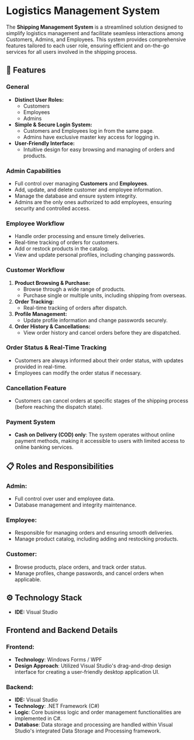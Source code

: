 # Logistics Management System

The **Shipping Management System** is a streamlined solution designed to simplify logistics management and facilitate seamless interactions among Customers, Admins, and Employees. This system provides comprehensive features tailored to each user role, ensuring efficient and on-the-go services for all users involved in the shipping process.

## 🚀 Features

### General
- **Distinct User Roles:** 
  - Customers
  - Employees
  - Admins
- **Simple & Secure Login System:**
  - Customers and Employees log in from the same page.
  - Admins have exclusive master key access for logging in.
- **User-Friendly Interface:** 
  - Intuitive design for easy browsing and managing of orders and products.

### Admin Capabilities
- Full control over managing **Customers** and **Employees**.
- Add, update, and delete customer and employee information.
- Manage the database and ensure system integrity.
- Admins are the only ones authorized to add employees, ensuring security and controlled access.

### Employee Workflow
- Handle order processing and ensure timely deliveries.
- Real-time tracking of orders for customers.
- Add or restock products in the catalog.
- View and update personal profiles, including changing passwords.

### Customer Workflow
1. **Product Browsing & Purchase:**
   - Browse through a wide range of products.
   - Purchase single or multiple units, including shipping from overseas.
2. **Order Tracking:**
   - Real-time tracking of orders after dispatch.
3. **Profile Management:**
   - Update profile information and change passwords securely.
4. **Order History & Cancellations:**
   - View order history and cancel orders before they are dispatched.

### Order Status & Real-Time Tracking
- Customers are always informed about their order status, with updates provided in real-time.
- Employees can modify the order status if necessary.

### Cancellation Feature
- Customers can cancel orders at specific stages of the shipping process (before reaching the dispatch state).

### Payment System
- **Cash on Delivery (COD) only**: The system operates without online payment methods, making it accessible to users with limited access to online banking services.

## 📋 Roles and Responsibilities

### Admin:
- Full control over user and employee data.
- Database management and integrity maintenance.
  
### Employee:
- Responsible for managing orders and ensuring smooth deliveries.
- Manage product catalog, including adding and restocking products.

### Customer:
- Browse products, place orders, and track order status.
- Manage profiles, change passwords, and cancel orders when applicable.

## ⚙️ Technology Stack
- **IDE:** Visual Studio
## Frontend and Backend Details

### Frontend:
- **Technology**: Windows Forms / WPF
- **Design Approach**: Utilized Visual Studio's drag-and-drop design interface for creating a user-friendly desktop application UI.

### Backend:
- **IDE:** Visual Studio
- **Technology**: .NET Framework (C#)
- **Logic**: Core business logic and order management functionalities are implemented in C#.
- **Database**: Data storage and processing are handled within Visual Studio's integrated Data Storage and Processing framework.

